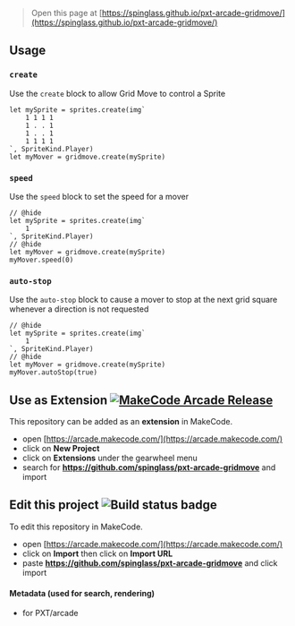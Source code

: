  


> Open this page at [https://spinglass.github.io/pxt-arcade-gridmove/](https://spinglass.github.io/pxt-arcade-gridmove/)

## Usage 

### ``create``

Use the ``create`` block to allow Grid Move to control a Sprite

```blocks
let mySprite = sprites.create(img`
    1 1 1 1
    1 . . 1
    1 . . 1
    1 1 1 1
`, SpriteKind.Player)
let myMover = gridmove.create(mySprite)
```

### ``speed``

Use the ``speed`` block to set the speed for a mover

```blocks
// @hide
let mySprite = sprites.create(img`
    1
`, SpriteKind.Player)
// @hide
let myMover = gridmove.create(mySprite)
myMover.speed(0)
```

### ``auto-stop``

Use the ``auto-stop`` block to cause a mover to stop at the next grid square whenever a direction is not requested

```blocks
// @hide
let mySprite = sprites.create(img`
    1
`, SpriteKind.Player)
// @hide
let myMover = gridmove.create(mySprite)
myMover.autoStop(true)
```

## Use as Extension [![MakeCode Arcade Release](https://github.com/spinglass/pxt-arcade-gridmove/actions/workflows/makecode-release.yml/badge.svg)](https://github.com/spinglass/pxt-arcade-gridmove/actions/workflows/makecode-release.yml)

This repository can be added as an **extension** in MakeCode.

* open [https://arcade.makecode.com/](https://arcade.makecode.com/)
* click on **New Project**
* click on **Extensions** under the gearwheel menu
* search for **https://github.com/spinglass/pxt-arcade-gridmove** and import

## Edit this project ![Build status badge](https://github.com/spinglass/pxt-arcade-gridmove/workflows/MakeCode/badge.svg)

To edit this repository in MakeCode.

* open [https://arcade.makecode.com/](https://arcade.makecode.com/)
* click on **Import** then click on **Import URL**
* paste **https://github.com/spinglass/pxt-arcade-gridmove** and click import

#### Metadata (used for search, rendering)

* for PXT/arcade
<script src="https://makecode.com/gh-pages-embed.js"></script><script>makeCodeRender("{{ site.makecode.home_url }}", "{{ site.github.owner_name }}/{{ site.github.repository_name }}");</script>
